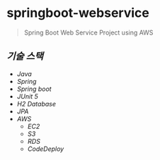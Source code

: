 # springboot-webservice
> Spring Boot Web Service Project using AWS

## *기술 스택*
- *Java*
- *Spring*
- *Spring boot*
- *JUnit 5*
- *H2 Database*
- *JPA*
- *AWS*
  - *EC2*
  - *S3*
  - *RDS*
  - *CodeDeploy*
